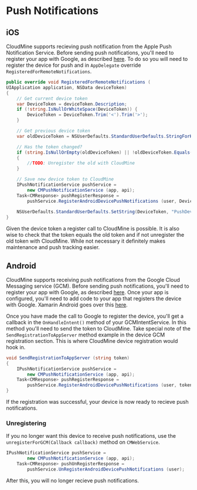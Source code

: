 # Push Notifications

## iOS

CloudMine supports recieving push notification from the Apple Push Notification Service. Before sending push notifications, you'll need to register your app with Google, as described [here](#/push_notifications#app-registration). To do so you will need to register the device for push and in `AppDelegate` override `RegisteredForRemoteNotifications`. 

```csharp
public override void RegisteredForRemoteNotifications (
UIApplication application, NSData deviceToken)
{
    // Get current device token
    var DeviceToken = deviceToken.Description;
    if (!string.IsNullOrWhiteSpace(DeviceToken)) {
        DeviceToken = DeviceToken.Trim('<').Trim('>');
    }

    // Get previous device token
    var oldDeviceToken = NSUserDefaults.StandardUserDefaults.StringForKey("PushDeviceToken");

    // Has the token changed?
    if (string.IsNullOrEmpty(oldDeviceToken) || !oldDeviceToken.Equals(DeviceToken))
    {
        //TODO: Unregister the old with CloudMine
    }

    // Save new device token to CloudMine
    IPushNotificationService pushService = 
		new CMPushNotificationService (app, api);
	Task<CMResponse> pushRegisterResponse = 
		pushService.RegisterAndroidDevicePushNotifications (user, DeviceToken);
		
    NSUserDefaults.StandardUserDefaults.SetString(DeviceToken, "PushDeviceToken");
}
```

Given the device token a register call to CloudMine is possible. It is also wise to check that the token equals the old token and if not unregister the old token with CloudMine. While not necessary it definitely makes maintenance and push tracking easier.

## Android
CloudMine supports receiving push notifications from the Google Cloud Messaging service (GCM). Before sending push notifications, you'll need to register your app with Google, as described [here](#/push_notifications#app-registration). Once your app is configured, you'll need to add code to your app that registers the device with Google. Xamarin Android goes over this [here](https://developer.xamarin.com/guides/cross-platform/application_fundamentals/notifications/android/remote_notifications_in_android/). 

Once you have made the call to Google to register the device, you'll get a callback in the `OnHandleIntent()` method of your GCMIntentService. In this method you'll need to send the token to CloudMine. Take special note of the `SendRegistrationToAppServer` method example in the device GCM registration section. This is where CloudMine device registration would hook in.

```csharp
void SendRegistrationToAppServer (string token)
{
	IPushNotificationService pushService = 
		new CMPushNotificationService (app, api);
	Task<CMResponse> pushRegisterResponse = 
		pushService.RegisterAndroidDevicePushNotifications (user, token);
}
```

If the registration was successful, your device is now ready to recieve push notifications.

### Unregistering

If you no longer want this device to receive push notifications, use the `unregisterForGCM(Callback callback)` method on `CMWebService`.

```csharp
IPushNotificationService pushService = 
		new CMPushNotificationService (app, api);
	Task<CMResponse> pushUnRegisterResponse = 
		pushService.UnRegisterAndroidDevicePushNotifications (user);
```

After this, you will no longer recieve push notifications.
